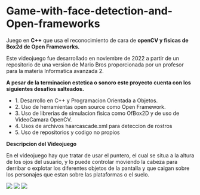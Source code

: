 # Game-with-face-detection-and-Open-frameworks
Juego en <strong>C++</strong> que usa el reconocimiento de cara de <strong>openCV y fisicas de Box2d de Open Frameworks.</strong>

Este videojuego fue desarrollado en noviembre de 2022 a partir de un repositorio de una version de Mario Bros proporcionada por un
profesor para la materia Informatica avanzada 2.

<strong>A pesar de la terminacion estetica o sonoro este proyecto cuenta con los siguientes desafios salteados.</strong>

<ul>
  <li> 1. Desarrollo en C++ y Programacion Orientada a Objetos.</li>
  <li> 2. Uso de herramientas open source como Open Framework.</li>
  <li> 3. Uso de librerias de simulacion fisica como OfBox2D y de uso de VideoCamara OpenCV.</li>
  <li> 4. Usos de archivos haarcascade.xml para deteccion de rostros</li>
  <li> 5. Uso de repositorios y codigo no propios </li>
</ul>

<strong> Descripcion del Videojuego</strong>

En el videojuego hay que tratar de usar el puntero, el cual se situa a la altura de los ojos del usuario, y lo puede controlar moviendo la cabeza para derribar o explotar los diferentes objetos de la pantalla y que caigan sobre los personajes que estan sobre las plataformas o el suelo.

![](https://i.pinimg.com/originals/3f/5b/5b/3f5b5b09d4f9a0706767a31b53402ef3.png)
![](https://i.pinimg.com/originals/b2/70/16/b270163bd46f69c8a96eb232273b6c18.png)
![](https://i.pinimg.com/originals/64/9e/bd/649ebd14dc2174063ecf93db3ada390c.png)
